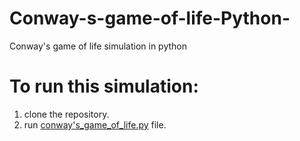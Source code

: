 # Conway-s-game-of-life-Python-
Conway's game of life simulation in python
# To run this simulation:
1. clone the repository.
2. run [conway's_game_of_life.py](https://github.com/Akshay-Singh-273/Conway-s-game-of-life-Python-/blob/main/conways_game_of_life.py) file.
